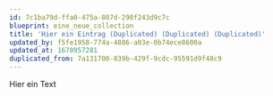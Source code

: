 ```yaml
---
id: 7c1ba79d-ffa0-475a-807d-290f243d9c7c
blueprint: eine_neue_collection
title: 'Hier ein Eintrag (Duplicated) (Duplicated) (Duplicated)'
updated_by: f5fe1958-774a-4886-a03e-0b74ece8600a
updated_at: 1670957281
duplicated_from: 7a131700-839b-429f-9cdc-95591d9f48c9
---
```

Hier ein Text